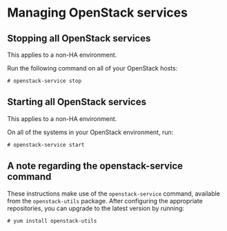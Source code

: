 # Managing OpenStack services

## <a name="stop">Stopping all OpenStack services</a>

This applies to a non-HA environment.

Run the following command on all of your OpenStack hosts:

    # openstack-service stop

## <a name="start">Starting all OpenStack services</a>

This applies to a non-HA environment.

On all of the systems in your OpenStack environment, run:

    # openstack-service start

## A note regarding the openstack-service command

These instructions make use of the `openstack-service` command,
available from the `openstack-utils` package.  After configuring the
appropriate repositories, you can upgrade to the latest version by
running:

    # yum install openstack-utils

